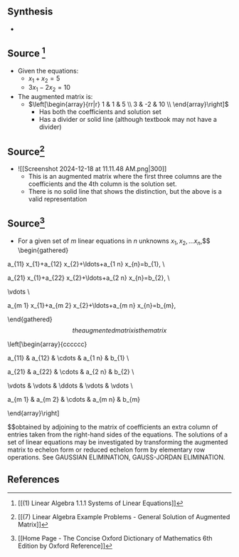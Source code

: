 ## Synthesis
- 
## Source [^1]
- Given the equations:
	- $x_1 + x_2 = 5$ 
	- $3x_1 - 2x_2 = 10$
- The augmented matrix is:
	- $\left[\begin{array}{rr|r} 1 & 1 & 5 \\ 3 & -2 & 10 \\ \end{array}\right]$
		- Has both the coefficients and solution set
		- Has a divider or solid line (although textbook may not have a divider)

## Source[^2]
- ![[Screenshot 2024-12-18 at 11.11.48 AM.png|300]]
	- This is an augmented matrix where the first three columns are the coefficients and the 4th column is the solution set.
	- There is no solid line that shows the distinction, but the above is a valid representation

## Source[^3]
- For a given set of $m$ linear equations in $n$ unknowns $x_{1}, x_{2}, \ldots x_{n}$,$$
\begin{gathered}

a_{11} x_{1}+a_{12} x_{2}+\ldots+a_{1 n} x_{n}=b_{1}, \\

a_{21} x_{1}+a_{22} x_{2}+\ldots+a_{2 n} x_{n}=b_{2}, \\

\vdots \\

a_{m 1} x_{1}+a_{m 2} x_{2}+\ldots+a_{m n} x_{n}=b_{m},

\end{gathered}
$$the augmented matrix is the matrix$$

\left[\begin{array}{cccccc}

a_{11} & a_{12} & \cdots & a_{1 n} & b_{1} \\

a_{21} & a_{22} & \cdots & a_{2 n} & b_{2} \\

\vdots & \vdots & \ddots & \vdots & \vdots \\

a_{m 1} & a_{m 2} & \cdots & a_{m n} & b_{m}

\end{array}\right]

$$obtained by adjoining to the matrix of coefficients an extra column of entries taken from the right-hand sides of the equations. The solutions of a set of linear equations may be investigated by transforming the augmented matrix to echelon form or reduced echelon form by elementary row operations. See GAUSSIAN ELIMINATION, GAUSS-JORDAN ELIMINATION.
## References

[^1]: [[(1) Linear Algebra 1.1.1 Systems of Linear Equations]]
[^2]: [[(7) Linear Algebra Example Problems - General Solution of Augmented Matrix]]
[^3]: [[Home Page - The Concise Oxford Dictionary of Mathematics 6th Edition by Oxford Reference]]